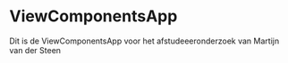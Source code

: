 # ViewComponentsApp
 Dit is de ViewComponentsApp voor het afstudeeeronderzoek van Martijn van der Steen
